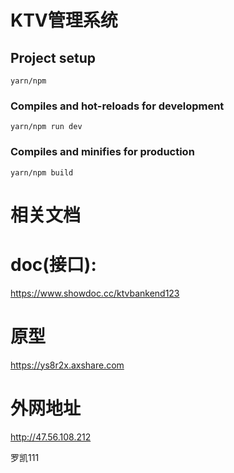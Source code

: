 # KTV管理系统

## Project setup
```
yarn/npm
```

### Compiles and hot-reloads for development
```
yarn/npm run dev
```

### Compiles and minifies for production
```
yarn/npm build
```

# 相关文档

# doc(接口):
https://www.showdoc.cc/ktvbankend123

# 原型
https://ys8r2x.axshare.com

# 外网地址
http://47.56.108.212

罗凯111
